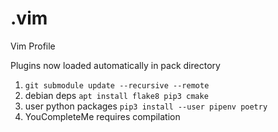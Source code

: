 .vim
====

Vim Profile

Plugins now loaded automatically in pack directory

 1. `git submodule update --recursive --remote`
 2. debian deps `apt install flake8 pip3 cmake`
 3. user python packages `pip3 install --user pipenv poetry`
 3. YouCompleteMe requires compilation
